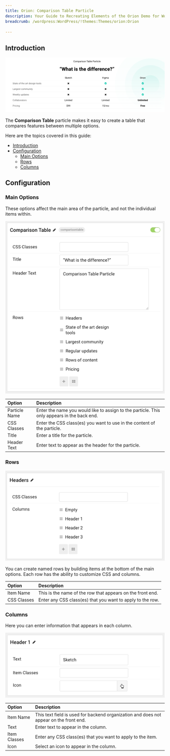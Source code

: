 ```yaml
---
title: Orion: Comparison Table Particle
description: Your Guide to Recreating Elements of the Orion Demo for WordPress
breadcrumb: /wordpress:WordPress/!themes:Themes/orion:Orion

---
```


## Introduction

![](assets/particle_comparison1.png)

The **Comparison Table** particle makes it easy to create a table that compares features between multiple options.

Here are the topics covered in this guide:

- [Introduction](#introduction)
- [Configuration](#configuration)
  - [Main Options](#main-options)
  - [Rows](#rows)
  - [Columns](#columns)

## Configuration

### Main Options

These options affect the main area of the particle, and not the individual items within.

![](assets/particle_comparison2.png)

| Option        | Description                                                                                 |
| :------------ | :------------------------------------------------------------------------------------------ |
| Particle Name | Enter the name you would like to assign to the particle. This only appears in the back end. |
| CSS Classes   | Enter the CSS class(es) you want to use in the content of the particle.                     |
| Title         | Enter a title for the particle.                                                             |
| Header Text   | Enter text to appear as the header for the particle.                                        |

### Rows

![](assets/particle_comparison3.png)

You can create named rows by building items at the bottom of the main options. Each row has the ability to customize CSS and columns.

| Option      | Description                                                |
| :-----      | :-----                                                     |
| Item Name   | This is the name of the row that appears on the front end. |
| CSS Classes | Enter any CSS class(es) that you want to apply to the row. |

### Columns

Here you can enter information that appears in each column.

![](assets/particle_comparison4.png)

| Option       | Description                                                                            |
| :----------  | :------------------------------------------------------------------                    |
| Item Name    | This text field is used for backend organization and does not appear on the front end. |
| Text         | Enter text to appear in the column.                                                    |
| Item Classes | Enter any CSS class(es) that you want to apply to the item.                            |
| Icon         | Select an icon to appear in the column.                                                |
